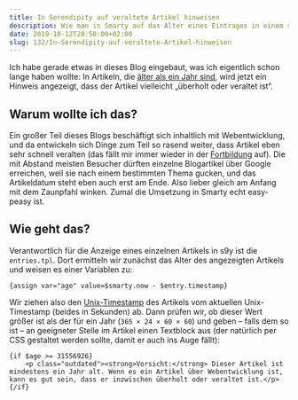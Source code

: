 ```yaml
---
title: In Serendipity auf veraltete Artikel hinweisen
description: Wie man in Smarty auf das Alter eines Eintrages in einem s9y-Blog hinweisen kann
date: 2019-10-12T20:50:00+02:00
slug: 132/In-Serendipity-auf-veraltete-Artikel-hinweisen
---
```


Ich habe gerade etwas in dieses Blog eingebaut, was ich eigentlich schon lange haben wollte: In Artikeln, die [älter als ein Jahr sind](/archiv/87/Teaser-Startseite-in-Serendipity.html), wird jetzt ein Hinweis angezeigt, dass der Artikel vielleicht „überholt oder veraltet ist“.

## Warum wollte ich das?

Ein großer Teil dieses Blogs beschäftigt sich inhaltlich mit Webentwicklung, und da entwickeln sich Dinge zum Teil so rasend weiter, dass Artikel eben sehr schnell veralten (das fällt mir immer wieder in der [Fortbildung](/archiv/130/Wie-ich-JavaScript-lernte.html) auf). Die mit Abstand meisten Besucher dürften einzelne Blogartikel über Google erreichen, weil sie nach einem bestimmten Thema gucken, und das Artikeldatum steht eben auch erst am Ende. Also lieber gleich am Anfang mit dem Zaunpfahl winken. Zumal die Umsetzung in Smarty echt easy-peasy ist.

## Wie geht das?

Verantwortlich für die Anzeige eines einzelnen Artikels in s9y ist die `entries.tpl`. Dort ermitteln wir zunächst das Alter des angezeigten Artikels und weisen es einer Variablen zu:

```
{assign var="age" value=$smarty.now - $entry.timestamp}
```

Wir ziehen also den [Unix-Timestamp](https://de.wikipedia.org/wiki/Unixzeit) des Artikels vom aktuellen Unix-Timestamp (beides in Sekunden) ab. Dann prüfen wir, ob dieser Wert größer ist als der für ein Jahr (`365 × 24 × 60 × 60`) und geben – falls dem so ist – an geeigneter Stelle im Artikel einen Textblock aus (der natürlich per CSS gestaltet werden sollte, damit er auch ins Auge fällt):

```
{if $age >= 31556926}
    <p class="outdated"><strong>Vorsicht:</strong> Dieser Artikel ist mindestens ein Jahr alt. Wenn es ein Artikel über Webentwicklung ist, kann es gut sein, dass er inzwischen überholt oder veraltet ist.</p>
{/if}
```
